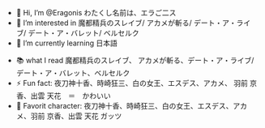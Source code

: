 - 👋 Hi, I’m @Eragonis わたくし名前は、エラご二ス
- 👀 I’m interested in 魔都精兵のスレイブ/ アカメが斬る/ デート・ア・ライブ/ デート・ア・バレット/ ベルセルク
- 🌱 I’m currently learning 日本語
<!--
- 💞️ I’m looking to collaborate on ...
-->
- 📚 what I read 魔都精兵のスレイブ、 アカメが斬る、デート・ア・ライブ/デート・ア・バレット、ベルセルク
- ⚡ Fun fact: 夜刀神十香、時崎狂三、白の女王、エスデス、アカメ、 羽前 京香、出雲 天花　＝　かわいい  
- 🤩 Favorit character: 夜刀神十香、時崎狂三、白の女王、エスデス、アカメ、羽前 京香、出雲 天花 ガッツ
<!---
Eragonis/Eragonis is a ✨ special ✨ repository because its `README.md` (this file) appears on your GitHub profile.
You can click the Preview link to take a look at your changes.
--->
